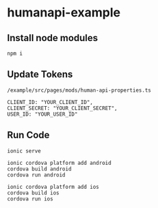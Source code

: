 # humanapi-example

<b><h2>Install node modules</h2></b>

    npm i

<b><h2>Update Tokens</h2></b>

    /example/src/pages/mods/human-api-properties.ts

    CLIENT_ID: "YOUR_CLIENT_ID",
    CLIENT_SECRET: "YOUR_CLIENT_SECRET",
    USER_ID: "YOUR_USER_ID"

<b><h2>Run Code</h2></b>

    ionic serve
    
    ionic cordova platform add android
    cordova build android
    cordova run android

    ionic cordova platform add ios
    cordova build ios
    cordova run ios